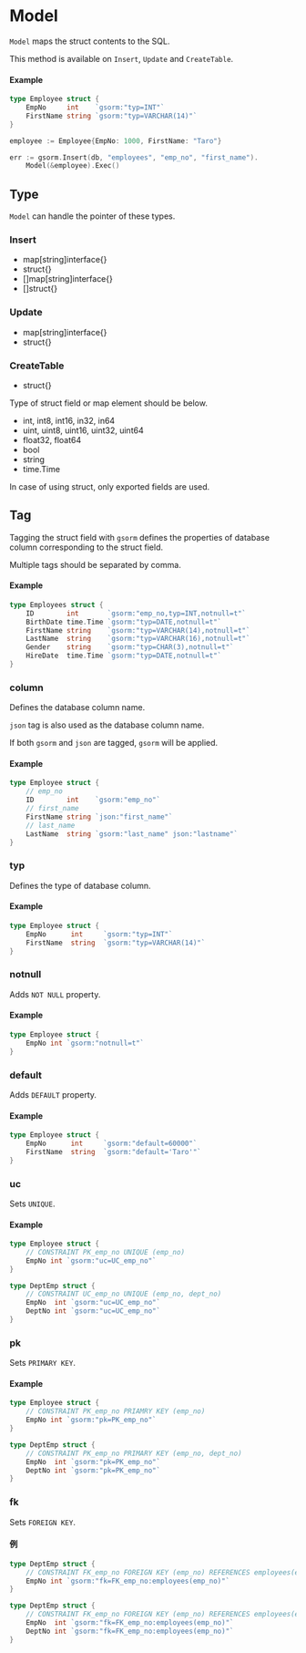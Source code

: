 # Model
`Model` maps the struct contents to the SQL.

This method is available on `Insert`, `Update` and `CreateTable`.

#### Example
```go
type Employee struct {
    EmpNo     int    `gsorm:"typ=INT"`
    FirstName string `gsorm:"typ=VARCHAR(14)"`
}

employee := Employee{EmpNo: 1000, FirstName: "Taro"}

err := gsorm.Insert(db, "employees", "emp_no", "first_name").
    Model(&employee).Exec()
```


## Type
`Model` can handle the pointer of these types.

### Insert
- map[string]interface{}
- struct{}
- []map[string]interface{}
- []struct{}

### Update
- map[string]interface{}
- struct{}

### CreateTable
- struct{}

Type of struct field or map element should be below.

- int, int8, int16, in32, in64
- uint, uint8, uint16, uint32, uint64
- float32, float64
- bool
- string
- time.Time

In case of using struct, only exported fields are used.


## Tag
Tagging the struct field with `gsorm` defines the properties of database column corresponding to the struct field.

Multiple tags should be separated by comma.

#### Example
```go
type Employees struct {
    ID        int       `gsorm:"emp_no,typ=INT,notnull=t"`
    BirthDate time.Time `gsorm:"typ=DATE,notnull=t"`
    FirstName string    `gsorm:"typ=VARCHAR(14),notnull=t"`
    LastName  string    `gsorm:"typ=VARCHAR(16),notnull=t"`
    Gender    string    `gsorm:"typ=CHAR(3),notnull=t"`
    HireDate  time.Time `gsorm:"typ=DATE,notnull=t"`
}
```


### column
Defines the database column name.

`json` tag is also used as the database column name.

If both `gsorm` and `json` are tagged, `gsorm` will be applied.

#### Example
```go
type Employee struct {
    // emp_no
    ID        int    `gsorm:"emp_no"`
    // first_name
    FirstName string `json:"first_name"`
    // last_name
    LastName  string `gsorm:"last_name" json:"lastname"`
}
```


### typ
Defines the type of database column.

#### Example
```go
type Employee struct {
    EmpNo      int     `gsorm:"typ=INT"`
    FirstName  string  `gsorm:"typ=VARCHAR(14)"`
}
```


### notnull
Adds `NOT NULL` property.

#### Example
```go
type Employee struct {
    EmpNo int `gsorm:"notnull=t"`
}
```


### default
Adds `DEFAULT` property.

#### Example
```go
type Employee struct {
    EmpNo      int     `gsorm:"default=60000"`
    FirstName  string  `gsorm:"default='Taro'"`
}
```


### uc
Sets `UNIQUE`.

#### Example
```go
type Employee struct {
    // CONSTRAINT PK_emp_no UNIQUE (emp_no)
    EmpNo int `gsorm:"uc=UC_emp_no"`
}

type DeptEmp struct {
    // CONSTRAINT UC_emp_no UNIQUE (emp_no, dept_no)
    EmpNo  int `gsorm:"uc=UC_emp_no"`
    DeptNo int `gsorm:"uc=UC_emp_no"`
}
```


### pk
Sets `PRIMARY KEY`.

#### Example
```go
type Employee struct {
    // CONSTRAINT PK_emp_no PRIAMRY KEY (emp_no)
    EmpNo int `gsorm:"pk=PK_emp_no"`
}

type DeptEmp struct {
    // CONSTRAINT PK_emp_no PRIMARY KEY (emp_no, dept_no)
    EmpNo  int `gsorm:"pk=PK_emp_no"`
    DeptNo int `gsorm:"pk=PK_emp_no"`
}
```


### fk
Sets `FOREIGN KEY`.

#### 例
```go
type DeptEmp struct {
    // CONSTRAINT FK_emp_no FOREIGN KEY (emp_no) REFERENCES employees(emp_no)
    EmpNo int `gsorm:"fk=FK_emp_no:employees(emp_no)"`
}

type DeptEmp struct {
    // CONSTRAINT FK_emp_no FOREIGN KEY (emp_no) REFERENCES employees(emp_no, dept_no)
    EmpNo  int `gsorm:"fk=FK_emp_no:employees(emp_no)"`
    DeptNo int `gsorm:"fk=FK_emp_no:employees(emp_no)"`
}
```

